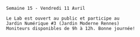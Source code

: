     Semaine 15 - Vendredi 11 Avril
    
    Le Lab est ouvert au public et participe au 
    Jardin Numérique #3 (Jardin Moderne Rennes) 
    Moniteurs disponibles de 9h à 12h. Bonne journée!
   
